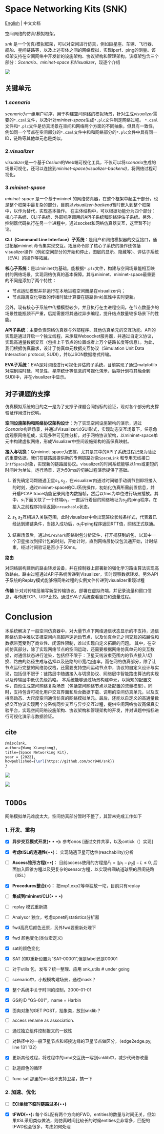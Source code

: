 # Space Networking Kits (SNK)

[English](README.md) | 中文文档

空间网络的仿真\模拟框架。



*snk* 是一个仿真/模拟框架，可以对空间进行仿真，例如巨星座、车辆、飞行器、舰船、星间链路等，以及上述实体之间的网络模拟，实现iperf、ping的测量。该框架支持在空间网络中开发新的设施架构、协议架构和管理架构。该框架包含三个部分：*Scenario*、*mininet-space* 和*Visualizer*，现逐个介绍

![](./fig/framework.png)


## 关键单元

### 1.*scenario*


*scenario*为一组用户程序，用于构建空间网络的模拟场景，针对生成*visualizer*需要的`*.czml`文件，以及针对*mininet-space*生成`*.plc`文件制定网络过程。
`*.czml`文件和`*.plc`文件是仿真场景在空间和网络两个方面的不同抽象，但具有一致性，例如同一个节点在空间部分的`*.czml`文件中和和网络部分的`*.plc`文件中具有同一ID，链路等其他单元也是类似。

### 2.*visualizer*

*visualizer*是一个基于*Cesium*的Web端可视化工具，不仅可以将*scenario*生成的场景可视化，还可以连接到*mininet-space(visualizer-backend)*，将网络过程可视化。

### 3.*mininet-space*

*mininet-space* 是一个基于mininet 的网络仿真器，在整个框架中起主干部分，也是整个框架中最复杂的部分，目前以*visualizer-backend*暂时嵌入到整个框架中，以作为替代，实现基本操作。
在主体结构中，可以根据功能分为四个部分：核心子系统、CLI子系统、外部程序调用的API子系统和网络评估子系统。另外，控制器代码执行在另一个进程中，通过socket和网络仿真器交互，这里暂不讨论。

**CLI（Command Line Interface）子系统**：是用户和网络模拟器的交互接口，通过拓展mininet 命令集实现交互。拓展命令除了核心子系统的操作还包括visualizer操作（例如空间部分的开始和停止，图层的显示、隐藏等）、评估子系统（EVA）的操作等拓展。

**核心子系统**：是以mininet为基础，能根据`*.plc`文件，构建与空间场景能相互映射的网络场景，实现网络仿真的基本保障。其与mininet、mininet-space最重要的不同是添加了两个特性：
- 节点运动模型并非运行在本地进程空间而是在visualizer内；
- 节点距离变化导致的传播时延计算要在链路(link)属性中实时更新。

另外，现有核心子系统中传播模型较少，并且执行在主进程空间，在节点数量少的场景性能瓶颈不严重，后期需要将其通过异步编程，提升结点数量较多场景下的性能。


**API子系统**：主要负责网络仿真器与外部程序、其他仿真单元的交互功能。API的实现是通过开启一个独立线程，来承载Websocket服务器，并通过自定义协议，实现高通量数据交互（包括上千节点的位置或者上万个链路长度等信息）。为此，我们根据仿真需求，设计了仿真单元数据交互协议（Simulation Unit Data Interaction protocol, SUDI），并以JSON数据格式传输。


**EVA子系统**：EVA是对网络进行可视化评估的子系统，目前实现了通过matplotlib对端到端时延、可见性、星座统计等信息的可视化演示，后期计划将其融合到SUDI中，并在visualizer中显示。

## 对子课题的支撑

仿真模拟系统的目的之一是为了支撑子课题合同指标的验证，现对各个部分的支撑验证作用进行说明。

**空间设施架构和网络协议架构设计**：为了实现空间设施架构的演示，通过*Scenario*构建场景，并通过Visualizer以GUI形式，实现动态交互场景下，任意角度观察网络组成，实现多种可见性分析。对于网络协议架构，以mininet-space单元中构建虚拟网络，形成Visualizer中空间设施架构的高保真映射。


**接入与切换**：以mininet-space为支撑，尤其是其中的API子系统过程记录为验证的重要依据。我们在链路层提供新的专用链路对象`SpaceLink` 和专用无线接口`IntfSpace`对象，实现新的链路层协议。visualizer的时间系统能够以1ms或更短的时间片为单位，运行场景，这为50ms的切换过程演示提供了基础。

1. 首先确定两颗随遇卫星$s_1,s_2$，在visualizer内通过时间轴手动调节到即将接入的时刻，通过mininet-space的CLI系统操作，初始化仿真所需前置信息，并开启PCAP trace功能记录网络内数据帧，然后以1ms为单位进行场景播放。其中，$s_1$下面关联了一个终端$a_1$，一直运行着目的网络地址为$s_2$的ping程序，在接入之前程序持续返回`Unreachable`状态。

2. $s_1,s_2$互相进入关联范围，此时visualizer中会出现斑纹状线条样式，代表着已经达到建链条件，当接入成功后，$a_1$中ping程序返回RTT值，网络正式联通。

3. 结束场景后，通过`WireShark`网络封包分析软件，打开捕获到的包，以其中一个卫星接收到探针包的时刻，开始计时，直到网络层协议包流通开始，计时结束，经过时间验证是否小于50ms。


**路由**

  对网络层构建新的路由转发设备，并在控制器上部署新的强化学习路由算法实现高效路由。路由过程通过API子系统传递到Visualizer，实时观察数据转发。另外API子系统的Replay模式能够将网络过程的实例文件传递到visualizer重现过程
  
**传输**
  针对对传输层编写新型传输协议，部署在虚拟终端，并记录流量和窗口信息，与传统TCP、UDP比较。通过EVA子系统查看窗口和流量过程。


# Conclusion
本系统解决了一般空间仿真器中，对大量节点下网络通信状态显示的不支持，通信网络仿真中难以支撑空间内高超声速运动节点，以及仿真单元之间交互的拓展性和数据带宽受到了商业性、闭源性限制，难以实现自定义拓展的问题。
其中，在空间仿真部分，除了实现网络节点的空间运动，还需要根据网络仿真单元的交互数据，对通信状态进行渲染，包括但不限于：卫星天线波束范围内的节点接入\切换、路由的路径生成与选择以及链路的带宽/包速率。而在网络仿真部分，除了让节点运行完整的网络协议栈，还需要支持空间运动节点中，协议的自定义设计与实现，包括但不限于：链路层中随遇接入与切换协议、网络层中智能路由算法的实现以及传输层中低优先级策略。
本系统能够通过场景构建单元，以简短的配置文件，自动生成空间网络复杂场景（包括空间网络节点以及配置的流量模型）。同时，支持包含可视化用户交互界面和后台数据下载、调用的空间仿真单元，以及支持高动态、大尺度空间通信仿真的网络模拟单元。最后，还能以自定义的高通量数据交互协议实现两个分系统同步交互与异步交互过程，提供空间网络协议高保真实验平台，实现空间网络设施架构、协议架构和管理架构的开发，并对课题中指标进行可视化演示与数据验证。



## cite
```tex
@misc{snk,
author={Wang Xiangtong},
title={Space Networking Kit},
year = {2022},
howpublished={\url{https://github.com/xdr940/snk}}
}
```


![](./fig/ISL.png)

![](./fig/FWD.png)

# `TODOs`

网络模拟单元难度太大，空间仿真部分暂时不整了，其暂未完成工作如下

### 1. 开发、重构
  - [X] **异步交互模式开发$(\star\star\star)$:** 参考onos [通过文件共享，以及ontick（）实现]
 
  - [x] **考虑tISL的连通性$(\star\star)$：** 实现随遇卫星可达性(reachability)分析
  - [ ] **Access锥形方程$(\star\star)$：** 目前access使用的方程是$F_1 = \|p_1 - p_2\|-L \leq 0$, 后面加入圆锥方程以及更复杂的sensor方程，以实现椭圆轨道球层的层间链路（lISL）
  - [x] **Procedures整合$(\star)$：** 把exp1,exp2等单独放一坨，目前只有replay
  - [ ] **集成到mininet/CLI$(\star\star\star)$**
  - [ ] replay 模式重新搞
  - [ ] Analysor 独立，考虑opnet的statistics分析器
  - [x] fwd高亮后颜色还原，另外fwd要重新处理下
  - [x] fwd 颜色变化(类似宏定义)
  - [x] sat的颜色变化
  - [x] SAT 的ID重新设置为“SAT-00001”,但是label还是00001
  - [ ] 对于utils 包，发布？统一整理、应用   snk_utils # under going
  - [ ] scenario中，小规模构建场景，通过mask？
  - [x] 整个系统中关于时间的控制，2000-01-01
  - [x] GS的ID "GS-001"，name = Harbin
  - [x] 面向对象的GET POST，抽象类，放到snklib？
  - [ ] access rename as association.
  - [ ] 通过独立组件控制报文的一致性
  - [ ] 对路径中的一般卫星节点和邻接边缘的卫星节点做区分，（edge2edge.py, line 131 132）
  - [x] 更新其他过程，将过程中的cmd交互统一写到snklib中，减少代码修改量
  - [ ] 轨道颜色的循环
  - [ ] func sat 那里的msl还不支持卫星，搞一下

### 2. 加速、优化
  - [ ] **ECI坐标下临时链路过多$(\star\star)$** 
  - [x] **tFWD$(\star\star)$:** 每个ISL配有两个方向的FWD，entities的数量与时间无关，但如果tISL采用类似做法，则仿真时间比较长的时候entities会非常多，匹配的tFWD也会很多，考虑如何处理

